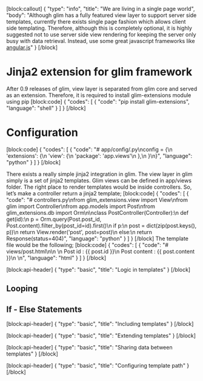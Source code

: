 [block:callout]
{
  "type": "info",
  "title": "We are living in a single page world",
  "body": "Although glim has a fully featured view layer to support server side templates, currently there exists single page fashion which allows client side templating. Therefore, although this is completely optional, it is highly suggested not to use server side view rendering for keeping the server only busy with data retrieval. Instead, use some great javascript frameworks like [angular.js](https://angularjs.org/)"
}
[/block]
# Jinja2 extension for glim framework
After 0.9 releases of glim, view layer is separated from glim core and served as an extension. Therefore, it is required to install glim-extensions module using pip
[block:code]
{
  "codes": [
    {
      "code": "pip install glim-extensions",
      "language": "shell"
    }
  ]
}
[/block]
# Configuration
[block:code]
{
  "codes": [
    {
      "code": "# app/config/<env>.py\nconfig = {\n    'extensions': {\n       'view': {\n           'package': 'app.views'\n       },\n    }\n}",
      "language": "python"
    }
  ]
}
[/block]

There exists a really simple jinja2 integration in glim. The view layer in glim simply is a set of jinja2 templates. Glim views can be defined in app/views folder. The right place to render templates would be inside controllers. So, let’s make a controller return a jinja2 template;
[block:code]
{
  "codes": [
    {
      "code": "# controllers.py\nfrom glim_extensions.view import View\nfrom glim import Controller\nfrom app.models import Post\nfrom glim_extensions.db import Orm\n\nclass PostController(Controller):\n    def get(id):\n        p = Orm.query(Post.post_id, Post.content).filter_by(post_id=id).first()\n        if p:\n            post = dict(zip(post.keys(), p))\n            return View.render('post', post=post)\n        else:\n            return Response(status=404)",
      "language": "python"
    }
  ]
}
[/block]
The template file would be the following;
[block:code]
{
  "codes": [
    {
      "code": "# views/post.html\n<html>\n    <body>\n    Post id : {{ post.id }}\n    Post content : {{ post.content }}\n    </body>\n</html>",
      "language": "html"
    }
  ]
}
[/block]

[block:api-header]
{
  "type": "basic",
  "title": "Logic in templates"
}
[/block]
## Looping
## If - Else Statements

[block:api-header]
{
  "type": "basic",
  "title": "Including templates"
}
[/block]

[block:api-header]
{
  "type": "basic",
  "title": "Extending templates"
}
[/block]

[block:api-header]
{
  "type": "basic",
  "title": "Sharing data between templates"
}
[/block]

[block:api-header]
{
  "type": "basic",
  "title": "Configuring template path"
}
[/block]